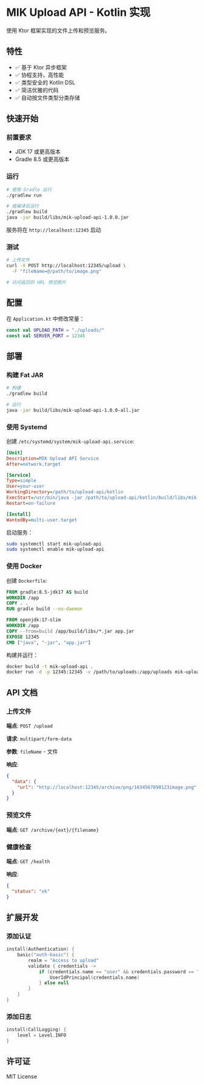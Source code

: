 # MIK Upload API - Kotlin 实现

使用 Ktor 框架实现的文件上传和预览服务。

## 特性

- ✅ 基于 Ktor 异步框架
- ✅ 协程支持，高性能
- ✅ 类型安全的 Kotlin DSL
- ✅ 简洁优雅的代码
- ✅ 自动按文件类型分类存储

## 快速开始

### 前置要求

- JDK 17 或更高版本
- Gradle 8.5 或更高版本

### 运行

```bash
# 使用 Gradle 运行
./gradlew run

# 或编译后运行
./gradlew build
java -jar build/libs/mik-upload-api-1.0.0.jar
```

服务将在 `http://localhost:12345` 启动

### 测试

```bash
# 上传文件
curl -X POST http://localhost:12345/upload \
  -F "fileName=@/path/to/image.png"

# 访问返回的 URL 预览图片
```

## 配置

在 `Application.kt` 中修改常量：

```kotlin
const val UPLOAD_PATH = "./uploads/"
const val SERVER_PORT = 12345
```

## 部署

### 构建 Fat JAR

```bash
# 构建
./gradlew build

# 运行
java -jar build/libs/mik-upload-api-1.0.0-all.jar
```

### 使用 Systemd

创建 `/etc/systemd/system/mik-upload-api.service`:

```ini
[Unit]
Description=MIK Upload API Service
After=network.target

[Service]
Type=simple
User=your-user
WorkingDirectory=/path/to/upload-api/kotlin
ExecStart=/usr/bin/java -jar /path/to/upload-api/kotlin/build/libs/mik-upload-api-1.0.0.jar
Restart=on-failure

[Install]
WantedBy=multi-user.target
```

启动服务：

```bash
sudo systemctl start mik-upload-api
sudo systemctl enable mik-upload-api
```

### 使用 Docker

创建 `Dockerfile`:

```dockerfile
FROM gradle:8.5-jdk17 AS build
WORKDIR /app
COPY . .
RUN gradle build --no-daemon

FROM openjdk:17-slim
WORKDIR /app
COPY --from=build /app/build/libs/*.jar app.jar
EXPOSE 12345
CMD ["java", "-jar", "app.jar"]
```

构建并运行：

```bash
docker build -t mik-upload-api .
docker run -d -p 12345:12345 -v /path/to/uploads:/app/uploads mik-upload-api
```

## API 文档

### 上传文件

**端点**: `POST /upload`

**请求**: `multipart/form-data`

**参数**: `fileName` - 文件

**响应**:

```json
{
  "data": {
    "url": "http://localhost:12345/archive/png/1634567890123image.png"
  }
}
```

### 预览文件

**端点**: `GET /archive/{ext}/{filename}`

### 健康检查

**端点**: `GET /health`

**响应**:

```json
{
  "status": "ok"
}
```

## 扩展开发

### 添加认证

```kotlin
install(Authentication) {
    basic("auth-basic") {
        realm = "Access to upload"
        validate { credentials ->
            if (credentials.name == "user" && credentials.password == "pass") {
                UserIdPrincipal(credentials.name)
            } else null
        }
    }
}
```

### 添加日志

```kotlin
install(CallLogging) {
    level = Level.INFO
}
```

## 许可证

MIT License

